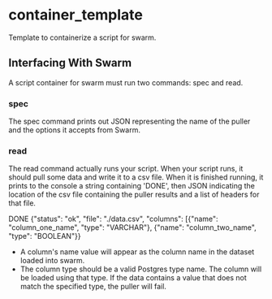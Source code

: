 # container_template
Template to containerize a script for swarm. 

## Interfacing With Swarm
A script container for swarm must run two commands: spec and read.

### spec 
The spec command prints out JSON representing the name of the puller and the options it accepts from Swarm.

### read 
The read command actually runs your script. When your script runs, it should pull some data and write it to a csv file.
When it is finished running, it prints to the console a string containing 'DONE', then JSON indicating the location of the csv file containing the puller results and a list of headers for that file.

DONE {"status": "ok", "file": "./data.csv", "columns": [{"name": "column_one_name", "type": "VARCHAR"}, {"name": "column_two_name", "type": "BOOLEAN"}}

- A column's name value will appear as the column name in the dataset loaded into swarm.
- The column type should be a valid Postgres type name. The column will be loaded using that type. If the data contains a value that does not match the specified type, the puller will fail.
